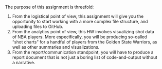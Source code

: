 
The purpose of this assignment is threefold: 
1) From the logistical point of view, this assignment will give you the 
opportunity to start working with a more complex file structure, and
uploading files to GitHub. 
2) From the analytics point of view, this HW involves visualizing shot data 
of NBA players. More especifically, you will be producing so-called 
“shot charts” for a handful of players from the Golden State Warriors, as well 
as other summaries and visualizations. 
3) From the report/communication standpoint, you will have to produce a report 
document that is not just a boring list of code-and-output without a narrative.
